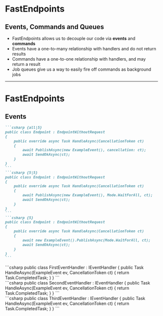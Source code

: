 <h1>FastEndpoints</h1>
<h2>Events, Commands and Queues</h2>

<ul class="content">
  <li>FastEndpoints allows us to decouple our code via <strong>events</strong> and <strong>commands</strong></li>
  <v-clicks>
    <li>Events have a one-to-many relationship with handlers and do not return results</li>
    <li>Commands have a one-to-one relationship with handlers, and may return a result</li>
    <li>Job queues give us a way to easily fire off commands as background jobs</li>
  </v-clicks>
</ul>

<!--
If we’re feeling particularly nostalgic, FastEndpoints allows for that familiar Mediator-like handler pattern as well.

This allows for what is a very simple starting point to organically grow into a solution that more reminiscent of a typical Mediator-based solution; or, perhaps we just want to extract some common logic without necessarily wrapping it a service.

FastEndpoint’s commands and events reflect the familiar MediatR request / response pattern, as well as their notifications pattern.

[click]

Events are essentially a one-to-many fire-and-forget, while commands [click] have a one-to-one relationship with handlers, and may return a result.

[click]

We also have the ability to queue up commands to be run in the background &mdash; useful for long-running tasks where we don't want to block a user's interaction with a web page.
-->

---

<h1>FastEndpoints</h1>
<h2>Events</h2>

<div class="content">

````md magic-move { at: 1, maxHeight: '450px' }
```csharp {all|5}
public class Endpoint : EndpointWithoutRequest
{
    public override async Task HandleAsync(CancellationToken ct)
    {
        await PublishAsync(new ExampleEvent(), cancellation: ct);
        await SendOkAsync(ct);
    }
}
```
```csharp {5|5}
public class Endpoint : EndpointWithoutRequest
{
    public override async Task HandleAsync(CancellationToken ct)
    {
        await PublishAsync(new ExampleEvent(), Mode.WaitForAll, ct);
        await SendOkAsync(ct);
    }
}
```
```csharp {5}
public class Endpoint : EndpointWithoutRequest
{
    public override async Task HandleAsync(CancellationToken ct)
    {
        await new ExampleEvent().PublishAsync(Mode.WaitForAll, ct);
        await SendOkAsync(ct);
    }
}
```
````

  <v-drag pos="526,351,403,_">
    <div v-click="1" v-mark.blue.box="{ at: 1, strokeWidth: 1, iterations: 1 }" class="box2 font-serif " data-id="first">
```csharp
public class FirstEventHandler : IEventHandler<ExampleEvent>
{
    public Task HandleAsync(ExampleEvent ev, CancellationToken ct)
    {
        return Task.CompletedTask;
    }
}
```
    </div>
  </v-drag>

  <FancyArrow v-click="1" x1="445" y1="265" q2="[data-id=first]" pos2="top-left" color="blue" head-size="15" width="1" class="z-100" />

  <v-drag pos="547,198,403,_">
    <div v-click="3" v-mark.blue.box="{ at: 3, strokeWidth: 1, iterations: 1 }" class="box2 font-serif " data-id="second">
```csharp
public class SecondEventHandler : IEventHandler<ExampleEvent>
{
    public Task HandleAsync(ExampleEvent ev, CancellationToken ct)
    {
        return Task.CompletedTask;
    }
}
```
    </div>
  </v-drag>

  <FancyArrow v-click="3" x1="465" y1="250" q2="[data-id=second]" pos2="left" color="blue" head-size="15" width="1" class="z-100" />

  <v-drag pos="88,373,403,_">
    <div v-click="3" v-mark.blue.box="{ at: 3, strokeWidth: 1, iterations: 1 }" class="box2 font-serif " data-id="third">
```csharp
public class ThirdEventHandler : IEventHandler<ExampleEvent>
{
    public Task HandleAsync(ExampleEvent ev, CancellationToken ct)
    {
        return Task.CompletedTask;
    }
}
```
    </div>
  </v-drag>

  <FancyArrow v-click="3" x1="340" y1="265" q2="[data-id=third]" pos2="top" color="blue" head-size="15" width="1" class="z-100" />
</div>

<style>
  .box {
    scale: 70%;
  }
</style>

<!--
Events are pretty straightforward [click] — publish an event, and any event handlers with that event provided as its type parameter will be invoked.

[click]

We can wait for all [click], any or none of these events to complete.

Events can also be invoked from outside of an endpoint if required [click], by marking the event class as an `IEvent`, which exposes a `PublishAsync()` method on the event itself.
-->
